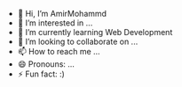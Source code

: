 - 👋 Hi, I’m  AmirMohammd
- 👀 I’m interested in ...
- 🌱 I’m currently learning Web Development 
- 💞️ I’m looking to collaborate on ...
- 📫 How to reach me ...
- 😄 Pronouns: ...
- ⚡ Fun fact: :)

<!---
Amirmh66/Amirmh66 is a ✨ special ✨ repository because its `README.md` (this file) appears on your GitHub profile.
You can click the Preview link to take a look at your changes.
--->
